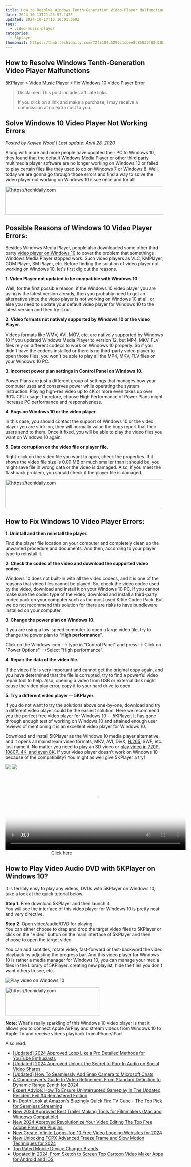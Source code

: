 ```yaml
---
title: How to Resolve Windows Tenth-Generation Video Player Malfunctions
date: 2024-10-13T21:25:57.142Z
updated: 2024-10-17T16:10:01.569Z
tags:
  - video-music-player
categories:
  - 5kplayer
thumbnail: https://thmb.techidaily.com/72f5184d5296c1cbee8c85039f08d18862c38c7bcca88e3aaa3f5eb78673eb91.png
---
```


## How to Resolve Windows Tenth-Generation Video Player Malfunctions

[5KPlayer](https://tools.techidaily.com/5kplayer/products/) \> [Video Music Player](https://tools.techidaily.com/5kplayer/video-music-player/) \> Fix Windows 10 Video Player Error

>  Disclaimer: This post includes affiliate links
>
>  If you click on a link and make a purchase, I may receive a commission at no extra cost to you.
>

## Solve Windows 10 Video Player Not Working Errors

 _Posted by [Kaylee Wood](https://www.quora.com/profile/Amanda-Hu-21) | Last update: April 28, 2020_

Along with more and more people have updated their PC to Windows 10, they found that the default Windows Media Player or other third party multimedia player software are no longer working on Windows 10 or failed to play certain files like they used to do on Windows 7 or Windows 8\. Well, today we are gonna go through those errors and find a way to solve the video player not working on Windows 10 issue once and for all!

<!-- affiliate ads begin -->
<a href="https://zebaoaffiliateprogram.pxf.io/c/5597632/2137976/21526" target="_top" id="2137976">
  <img src="//a.impactradius-go.com/display-ad/21526-2137976" border="0" alt="https://techidaily.com" width="728" height="90"/>
</a>
<img height="0" width="0" src="https://zebaoaffiliateprogram.pxf.io/i/5597632/2137976/21526" style="position:absolute;visibility:hidden;" border="0" />
<!-- affiliate ads end -->

## Possible Reasons of Windows 10 Video Player Errors:

Besides Windows Media Player, people also downloaded some other third-party [video player on Windows 10](https://tools.techidaily.com/5kplayer/video-music-player/) to cover the problem that somethings Windows Media Player stopped work. Such video players as VLC, KMPlayer, GOM Player, SM Player, etc. Before finding the solution of video player not working on Windows 10, let's first dig out the reasons. 

**1\. Video Player not updated to be compatible with Windows 10\.** 

Well, for the first possible reason, if the Windows 10 video player you are using is the latest version already, then you probably need to get an alternative since the video player is not working on Windows 10 at all, or else you need to update your default video player for Windows 10 to the latest version and then try it out. 

**2\. Video formats not natively supported by Windows 10 or the video Player.** 

Videos formats like WMV, AVI, MOV, etc. are natively supported by Windows 10 if you updated Windows Media Player to version 12, but MP4, MKV, FLV files rely on different codecs to work on Windows 10 properly. So if you didn't have the codecs installed or there is no third-party video player to open those files, you won't be able to play all the MP4, MKV, FLV files on your Windows 10 PC.

**3\. Incorrect power plan settings in Control Panel on Windows 10.**

Power Plans are just a different group of settings that manages how your computer uses and conserves power while operating the system instruction. Playing high-res video up to 4K or more even takes up over 90% CPU usage, therefore, choose High Performance of Power Plans might increase PC performance and responsiveness.

**4\. Bugs on Windows 10 or the video player.** 

In this case, you should contact the support of Windows 10 or the video player you are stick-on, they will normally value the bugs report that their users send to them. Once it fixed, you will be able to play the video files you want on Windows 10 again. 

**5\. Data corruption on the video file or player file.** 

Right-click on the video file you want to open, check the properties. If it shows the video file size is 0.00 MB or much smaller than it should be, you might save file in wrong data or the video is damaged. Also, if you meet the flashback problem, you should check if the player file is damaged. 

<!-- affiliate ads begin -->
<a href="https://appsumo.8odi.net/c/5597632/2068407/7443" target="_top" id="2068407">
  <img src="//a.impactradius-go.com/display-ad/7443-2068407" border="0" alt="https://techidaily.com" width="728" height="90"/>
</a>
<img height="0" width="0" src="https://appsumo.8odi.net/i/5597632/2068407/7443" style="position:absolute;visibility:hidden;" border="0" />
<!-- affiliate ads end -->

## How to Fix Windows 10 Video Player Errors:

**1\. Unintall and then reinstall the player.** 

Find the player file location on your computer and completely clean up the unwanted procedure and documents. And then, according to your player type to reinstall it. 

**2\. Check the codec of the video and download the supported video codec.**

Windows 10 does not built-in with all the video codecs, and it is one of the reasons that video files cannot be played. So, check the video codec used by the video, download and install it on your Windows 10 PC. If you cannot make sure the codec type of the video, download and install a third-party codec pack on your computer such as the most used K-lite Codec Pack. But we do not recommend this solution for there are risks to have bundleware installed on your computer.

**3\. Change the power plan on Windows 10\.** 

If you are using a low-speed computer to open a large video file, try to change the power plan to "**High performance**".

 Click on the Windows icon --> type in "Control Panel" and press--> Click on "Power Options" -->Select "High performance".

**4\. Repair the data of the video file.** 

If the video file is very important and cannot get the original copy again, and you have determined that the file is corrupted, try to find a powerful video repair tool to help. Also, opening a video from USB or external disk might cause the video play error, copy it to your hard drive to open. 

**5\. Try a different video player -- 5KPlayer.** 

If you do not want to try the solutions above one-by-one, download and try a different video player could be the easiest solution. Here we recommend you the perfect free video player for Windows 10 -- 5KPlayer. It has gone through enough test of working on Windows 10 and attained enough user reviews of mentioning it is an excellent video player for Windows 10.

Download and install 5KPlayer as the Windows 10 media player alternative, and it opens all mainstream video formats, MKV, AVI, DivX, [H.265](https://tools.techidaily.com/5kplayer/video-music-player/), SWF, etc. just name it. No matter you need to play an SD video or [play video in 720P, 1080P, 4K, and even 8K](https://tools.techidaily.com/5kplayer/video-music-player/). If your video player doesn't work on Windows 10 because of the compatibility? You might as well give 5KPlayer a try!

[![](https://www.5kplayer.com/video-music-player/../button/freedownbackwin.png)](https://tools.techidaily.com/5kplayer/products/) [![](https://www.5kplayer.com/video-music-player/../button/freedownbackmac.png)](https://tools.techidaily.com/5kplayer/products/) 

<!-- affiliate ads begin -->
<span id="1983573">
					<video width="576" height="240" style="cursor:pointer"
           poster="//a.impactradius-go.com/display-clicktoplayimage/1983573.png"
           onclick="if(!this.playClicked){this.play();this.setAttribute('controls',true);this.playClicked=true;}">
	   <source src="//a.impactradius-go.com/display-ad/22993-1983573">
	   <img src="//a.impactradius-go.com/display-clicktoplayimage/1983573.png" style="border: none; height: 100%; width: 100%; object-fit: contain">
	</video>
	<div style="width:360px;text-align:center"><a href="javascript:window.open(decodeURIComponent('https%3A%2F%2Fhomestyler.sjv.io%2Fc%2F5597632%2F1983573%2F22993'), '_blank');void(0);">Click here</a></div>
</span>
<img height="0" width="0" src="https://imp.pxf.io/i/5597632/1983573/22993" style="position:absolute;visibility:hidden;" border="0" />
<!-- affiliate ads end -->

## How to Play Video Audio DVD with 5KPlayer on Windows 10?

It is terribly easy to play any videos, DVDs with 5KPlayer on Windows 10, take a look at the quick tutorial below. 

**Step 1.** Free download 5KPlayer and then launch it.   
 You will see the interface of this video player for Windows 10 is pretty neat and very directive. 

**Step 2.** Open video/audio/DVD for playing.  
 You can either choose to drap and drop the target video files to 5KPlayer or click on the "Video" button on the main interface of 5KPlayer and then choose to open the target video. 

You can add subtitles, rotate video, fast-forward or fast-backword the video playback by adjusting the progress bar. And this video player for Windows 10 is rather a media manager for Windows 10, you can manage your media files in the Library of 5KPlayer: creating new playlist, hide the files you don't want others to see, etc. 

![Play video on Windows 10](https://www.5kplayer.com/video-music-player/img/youtube-0119-01.png) 

<!-- affiliate ads begin -->
<a href="https://laganoo.pxf.io/c/5597632/1484910/16446" target="_top" id="1484910">
  <img src="//a.impactradius-go.com/display-ad/16446-1484910" border="0" alt="https://techidaily.com" width="300" height="90"/>
</a>
<img height="0" width="0" src="https://laganoo.pxf.io/i/5597632/1484910/16446" style="position:absolute;visibility:hidden;" border="0" />
<!-- affiliate ads end -->

**Note:** What's really sparkling of this Windows 10 video player is that it allows you to connect Apple AirPlay and stream videos from Windows 10 to Apple TV and receive videos playback from iPhone/iPad.

<ins class="adsbygoogle"
     style="display:block"
     data-ad-format="autorelaxed"
     data-ad-client="ca-pub-7571918770474297"
     data-ad-slot="1223367746"></ins>

<ins class="adsbygoogle"
     style="display:block"
     data-ad-client="ca-pub-7571918770474297"
     data-ad-slot="8358498916"
     data-ad-format="auto"
     data-full-width-responsive="true"></ins>

<span class="atpl-alsoreadstyle">Also read:</span>
<div><ul>
<li><a href="https://youtube-web.techidaily.com/ed-2024-approved-loop-like-a-pro-detailed-methods-for-youtube-enthusiasts/"><u>[Updated] 2024 Approved Loop Like a Pro Detailed Methods for YouTube Enthusiasts</u></a></li>
<li><a href="https://facebook-videos.techidaily.com/updated-2024-approved-unlock-the-secret-to-pop-in-audio-on-social-video-shares/"><u>[Updated] 2024 Approved Unlock the Secret to Pop-In Audio on Social Video Shares</u></a></li>
<li><a href="https://snapchat-videos.techidaily.com/updated-how-to-seamlessly-add-snap-camera-to-microsoft-chats/"><u>[Updated] How To Seamlessly Add Snap Camera to Microsoft Chats</u></a></li>
<li><a href="https://extra-hints.techidaily.com/a-compreayers-guide-to-video-refinement-from-standard-definition-to-dynamic-range-zenith-for-2024/"><u>A Compreayer's Guide to Video Refinement From Standard Definition to Dynamic Range Zenith for 2024</u></a></li>
<li><a href="https://win-blog.techidaily.com/expert-advice-how-to-ensure-uninterrupted-gameplay-in-the-updated-resident-evil-4-remastered-edition/"><u>Expert Advice: How To Ensure Uninterrupted Gameplay In The Updated Resident Evil #4 Remastered Edition</u></a></li>
<li><a href="https://buynow-marvelous.techidaily.com/in-depth-look-at-amazons-blazingly-quick-fire-tv-cube-the-top-pick-for-seamless-streaming/"><u>In-Depth Look at Amazon's Blazingly Quick Fire TV Cube - The Top Pick for Seamless Streaming</u></a></li>
<li><a href="https://video-ai-editor.techidaily.com/new-2024-approved-best-trailer-making-tools-for-filmmakers-mac-and-windows-compatible/"><u>New 2024 Approved Best Trailer Making Tools for Filmmakers (Mac and Windows Compatible)</u></a></li>
<li><a href="https://video-ai-editor.techidaily.com/new-2024-approved-revolutionize-your-video-editing-the-top-free-adobe-premiere-plugins/"><u>New 2024 Approved Revolutionize Your Video Editing The Top Free Adobe Premiere Plugins</u></a></li>
<li><a href="https://video-ai-editor.techidaily.com/new-create-infinite-loops-top-10-free-video-looping-websites-for-2024/"><u>New Create Infinite Loops Top 10 Free Video Looping Websites for 2024</u></a></li>
<li><a href="https://video-ai-editor.techidaily.com/new-unlocking-fcpx-advanced-freeze-frame-and-slow-motion-techniques-for-2024/"><u>New Unlocking FCPX Advanced Freeze Frame and Slow Motion Techniques for 2024</u></a></li>
<li><a href="https://buynow-tips.techidaily.com/top-rated-mobile-device-charger-brands/"><u>Top Rated Mobile Device Charger Brands</u></a></li>
<li><a href="https://video-ai-editor.techidaily.com/updated-in-2024-from-sketch-to-screen-top-cartoon-video-maker-apps-for-android-and-ios/"><u>Updated In 2024, From Sketch to Screen Top Cartoon Video Maker Apps for Android and iOS</u></a></li>
</ul></div>

